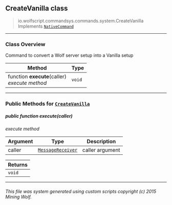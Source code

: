 ## CreateVanilla __class__

>io.wolfscript.commandsys.commands.system.CreateVanilla
>Implements [`NativeCommand`](..\..\NativeCommand.md)

---

### Class Overview

Command to convert a Wolf server setup into a Vanilla setup

Method | Type   
--- | :--- 
 function __execute__(caller) <br> _execute method_ | `void`



---


### Public Methods for [`CreateVanilla`](CreateVanilla.md)

##### <a id='execute'></a>public  function __execute__(caller)

_execute method_

Argument | Type | Description  
--- | --- | --- 
caller | [`MessageReceiver`](..\..\..\chat\MessageReceiver.md) | caller argument

Returns | 
--- | 
`void` |


---


###### This file was system generated using custom scripts copyright (c) 2015 Mining Wolf.
	

